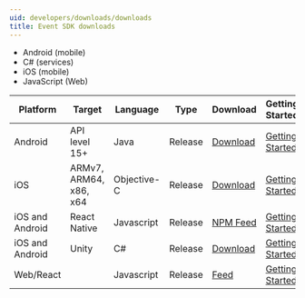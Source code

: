 ```yaml
---
uid: developers/downloads/downloads
title: Event SDK downloads
---
```


* Android (mobile)
* C# (services)
* iOS (mobile)
* JavaScript (Web) 

<table>
<thead>
<tr>
<th>Platform</th>
<th>Target</th>
<th>Language</th>
<th>Type</th>
<th>Download</th>
<th>Getting Started</th>
<th>Supported Features</th>
<th>Changelog</th>
</tr>
</thead>
<tbody>
<tr>
<td>Android</td>
<td>API level 15+</td>
<td>Java</td>
<td>Release</td>
<td><a href="https://github.com/Microsoft/AppCenter-SDK-Android/releases/tag/1.10.0">Download</a></td>
<td><a href="android-getting_started.html">Getting Started</a></td>
<td><a href="android-supported_features.html">Feature List</a></td>
<td></td>
</tr>
<tr>
<td>iOS</td>
<td>ARMv7, ARM64, x86, x64</td>
<td>Objective-C</td>
<td>Release</td>
<td><a href="https://github.com/Microsoft/AppCenter-SDK-Apple/releases/download/1.11.0/AppCenter-SDK-Apple-1.11.0.zip">Download</a></td>
<td><a href="ios-getting_started.html">Getting Started</a></td>
<td><a href="ios-supported_features.html">Feature List</a></td>
<td></td>
</tr>
<tr>
<td>iOS and Android</td>
<td>React Native</td>
<td>Javascript</td>
<td>Release</td>
<td><a href="https://www.npmjs.com/package/appcenter">NPM Feed</a></td>
<td><a href="react-native-getting_started.html">Getting Started</a></td>
<td><a href="react-native-supported_features.html">Feature List</a></td>
<td></td>
</tr>
<tr>
<td>iOS and Android</td>
<td>Unity</td>
<td>C#</td>
<td>Release</td>
<td><a href="https://github.com/Microsoft/AppCenter-SDK-Unity/releases">Download</a></td>
<td><a href="getting-started/unity-getting_started.html">Getting Started</a></td>
<td><a href="unity-supported_features.html">Feature List</a></td>
<td></td>
</tr>
<tr>
<td>Web/React</td>
<td></td>
<td>Javascript</td>
<td>Release</td>
<td><a href="getting-started/javascript1ds-feeds.html">Feed</a></td>
<td><a href="getting-started/javascript-getting_started.html">Getting Started</a></td>
<td></td>
<td></td>
</tr>
</tbody>
</table>


